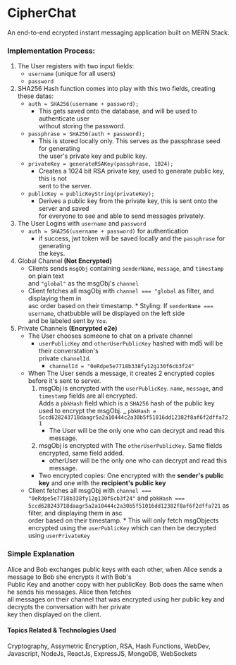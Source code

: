 # CipherChat

An end-to-end ecrypted instant messaging application built on MERN Stack.

### Implementation Process:

1. The User registers with two input fields:
   - `username` (unique for all users)
   - `password`
2. SHA256 Hash function comes into play with this two fields, creating these datas:
   - `auth = SHA256(username + password);`
     - This gets saved onto the database, and will be used to authenticate user  
       without storing the password.
   - `passphrase = SHA256(auth + password);`
     - This is stored locally only. This serves as the passphrase seed for generating  
       the user's private key and public key.
   - `privateKey = generateRSAKey(passphrase, 1024);`
     - Creates a 1024 bit RSA private key, used to generate public key, this is not  
       sent to the server.
   - `publicKey = publicKeyString(privateKey);`
     - Derives a public key from the private key, this is sent onto the server and saved  
       for everyone to see and able to send messages privately.
3. The User Logins with `username` and `password`
   - `auth = SHA256(username + password)` for authentication
     - if success, jwt token will be saved locally and the `passphrase` for generating  
       the keys.
4. Global Channel **(Not Encrypted)**
   - Clients sends `msgObj` containing `senderName`, `message`, and `timestamp` on plain text  
     and `"global"` as the msgObj's `channel`
   - Client fetches all msgObj with `channel === "global` as filter, and displaying them in  
     asc order based on their timestamp. \* Styling: If `senderName === username`, chatbubble will be displayed on the left side  
      and be labeled sent by `You`.
5. Private Channels **(Encrypted e2e)**
   - The User chooses someone to chat on a private channel
     - `userPublicKey` and `otherUserPublicKey` hashed with md5 will be their converstation's  
       private `channelId`.
       - `channelId = "0eRdpe5e7718b338fy12g130f6cb3f24"`
   - When The User sends a message, it creates 2 encrypted copies before it's sent to server.
     1. msgObj is encrypted with the `userPublicKey`. `name`, `message`, and `timestamp` fields are all encrypted.  
        Adds a `pbkHash` field which is a `SHA256` hash of the public key used to encrypt the msgObj.
        \_ `pbkHash = 5ccd628243718daagr5a2a10444c2a30b5f51016dd12382f8af6f2dffa721`
        - The User will be the only one who can decrypt and read this message.
     2. msgObj is encrypted with The `otherUserPublicKey`. Same fields encrypted, same field added.
        - otherUser will be the only one who can decrypt and read this message.
     - Two encrypted copies: One encrypted with the **sender's public key** and one with the **recipient's public key**
   - Client fetches all msgObj with `channel === "0eRdpe5e7718b338fy12g130f6cb3f24"` and `pbkHash === 5ccd628243718daagr5a2a10444c2a30b5f51016dd12382f8af6f2dffa721` as filter, and displaying them in asc  
     order based on their timestamp. \* This will only fetch msgObjects encrypted using the `userPublicKey` which can then be decrypted  
      using `userPrivateKey`

### Simple Explanation

Alice and Bob exchanges public keys with each other, when Alice sends a message to Bob she encrypts it with Bob's  
Public Key and another copy with her publicKey. Bob does the same when he sends his messages. Alice then fetches  
all messages on their channel that was encrypted using her public key and decrypts the conversation with her private  
key then displayed on the client.

#### Topics Related & Technologies Used

Cryptography, Assymetric Encryption, RSA, Hash Functions, WebDev, Javascript, NodeJs, ReactJs, ExpressJS, MongoDB, WebSockets
